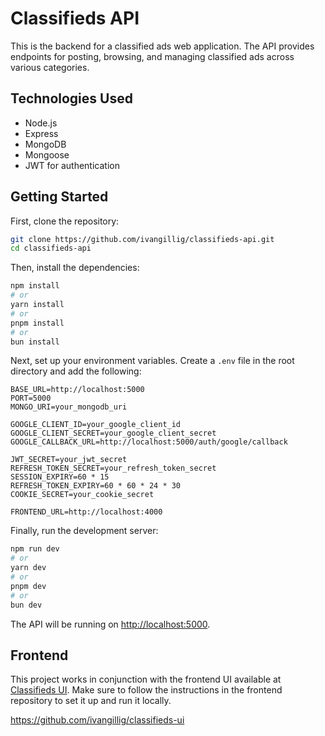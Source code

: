 # Classifieds API

This is the backend for a classified ads web application. The API provides endpoints for posting, browsing, and managing classified ads across various categories.

## Technologies Used

- Node.js
- Express
- MongoDB
- Mongoose
- JWT for authentication

## Getting Started

First, clone the repository:

```bash
git clone https://github.com/ivangillig/classifieds-api.git
cd classifieds-api
```

Then, install the dependencies:

```bash
npm install
# or
yarn install
# or
pnpm install
# or
bun install
```

Next, set up your environment variables. Create a `.env` file in the root directory and add the following:

```env
BASE_URL=http://localhost:5000
PORT=5000
MONGO_URI=your_mongodb_uri

GOOGLE_CLIENT_ID=your_google_client_id
GOOGLE_CLIENT_SECRET=your_google_client_secret
GOOGLE_CALLBACK_URL=http://localhost:5000/auth/google/callback

JWT_SECRET=your_jwt_secret
REFRESH_TOKEN_SECRET=your_refresh_token_secret
SESSION_EXPIRY=60 * 15
REFRESH_TOKEN_EXPIRY=60 * 60 * 24 * 30
COOKIE_SECRET=your_cookie_secret

FRONTEND_URL=http://localhost:4000
```

Finally, run the development server:

```bash
npm run dev
# or
yarn dev
# or
pnpm dev
# or
bun dev
```

The API will be running on [http://localhost:5000](http://localhost:5000).

## Frontend

This project works in conjunction with the frontend UI available at [Classifieds UI](https://github.com/ivangillig/classifieds-ui). Make sure to follow the instructions in the frontend repository to set it up and run it locally.

https://github.com/ivangillig/classifieds-ui
